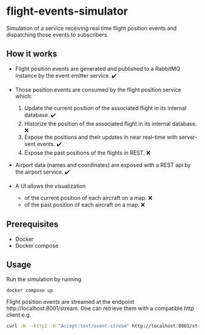 # flight-events-simulator
Simulation of a service receiving real time flight position events and dispatching those events to subscribers

## How it works

- Flight position events are generated and published to a RabbitMQ instance by the event emitter service. :heavy_check_mark:

- Those position events are consumed by the flight position service which:
  1. Update the current position of the associated flight in its internal database. :heavy_check_mark:
  2. Historize the position of the associated flight in its internal database. :x:
  3. Expose the positions and their updates in near real-time with server-sent events. :heavy_check_mark:
  4. Expose the past positions of the flights in REST. :x:

- Airport data (names and coordinates) are exposed with a REST api by the airport service. :heavy_check_mark:

- A UI allows the visualization
  - of the current position of each aircraft on a map. :x:
  - of the past position of each aircraft on a map. :x:



## Prerequisites
- Docker
- Docker compose


## Usage

Run the simulation by running
```
docker compose up
```

Flight position events are streamed at the endpoint http://localhost:8001/stream. One can retrieve them with a compatible http client e.g.
```bash
curl -N --http2 -H "Accept:text/event-stream" http://localhost:8001/stream
```
